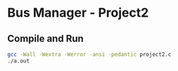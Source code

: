 # Bus Manager - Project2

## Compile and Run
```bash
gcc -Wall -Wextra -Werror -ansi -pedantic project2.c
./a.out
```